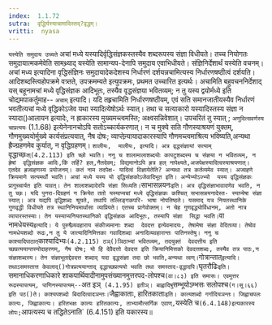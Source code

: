 ```yaml
---
index:  1.1.72
sutra:  वृद्धिर्यस्याचामादिस्तद्?वृद्धम्।
vritti:  nyasa
---
```


`यस्येति समुदाय उच्यते` अचां मध्ये यस्यादिर्वृद्धिसंज्ञकस्तस्यैव शब्दरूपस्य संज्ञा विधीयते। तच्च नियोगतः समुदायात्मकमेवेति सामथ्र्याद् यस्येति सामान्यप-देनापि समुदाय एवाभिधीयते। संज्ञिनिर्देशार्थं यस्येति वचनम्। अचां मध्य इत्यादिना वृद्धिसंज्ञिनः समुदायादेकदेशस्य निर्धारणं दर्शयन्नचामित्यस्य निर्धारणषष्ठीत्वं
दर्शयति। आदिशब्दस्त्विहोपक्रमे वत्र्तते, उपक्रमम्यते इत्युपक्रमः, प्रथमत उच्चारित इत्यर्थः। अचामिति बहुवचननिर्देशाद् यस् बहूनामचां मध्ये वृद्धिसंज्ञक आदिभूतः,
तस्यैव वृद्धसंज्ञया भवितव्यम्; न तु यस्य द्वयोर्मध्ये इति चोद्यमपाकर्तुमाह-- 
`अचाम्` इत्यादि।
यदि तह्र्रचामिति निर्धारणषष्ठीयम्, एवं सति समानजातीयस्यैव निर्धारणं भवतीत्यचां मध्ये वृद्धिकोऽजेव यथा स्यादित्येषोऽर्थः स्यात्। तथा च सत्याकारो
यस्यादिस्तस्य संज्ञा न स्यादा()आलायन इत्यादेः, न ह्राकारस्य मुख्यमच्त्वमस्ति;
अक्ष्वसन्निवेशात्। उपचरितं तु स्यात् ; `अणुदित्सवर्णस्य चाप्रत्ययः` (1.1.68) 
इत्येनेनानचोऽपि सतोऽच्कार्यकरणात्। न च मुक्ये सति गौणस्याश्रयणं युक्तम्, गौणमुख्ययोर्मुख्ये कार्यसंप्रत्ययात्, नैष दोषः; व्याप्तेन्र्यायादाकारस्यापि गौणमच्त्वमाश्रित्य भविष्यति,अन्यथा ह्रैज्ग्रहणमेव कुर्यात्, न वृद्धिग्रहणम्। `शालीयः, 
मालीयः, इत्यादि। अत्र वृद्धसंज्ञायां सत्याम् `वृद्धाच्छः` श्(4.2.113) इति च्छो भवति।
ननु च शालामालाशब्दयोः कापटुशब्दस्य च संज्ञया न भवितव्यम्, न ह्रेषां 
वृद्धिसंज्ञक आदिः,किं तर्हि? हल्,नैतदेवम्; विद्यमानोऽपि ह्रत्र हल् नापेक्ष्यते,अजपेक्षस्यादित्वस्याश्रयणात्। एतदेव ह्रज्ग्रहणस्य प्रयोजनम्। कतं नाम तदपेक्ष-
यादित्वं विज्ञायेतेति? अन्यथा तत्र कर्तव्यमेव स्यात्। अज्ग्रहणे क्रियमाणे सत्यमर्थो भवति। अचां मध्ये यस्य यो वृद्धिसंज्ञकोऽजेवादिभूत इति। अन्येभ्योऽज्भ्यो 
यस्य वृद्धिसंज्ञकः प्रागुच्चार्यत इति यावत्। तेन शालाशब्दादेरपि संज्ञा सिध्यति।
`साभासन्नयनः` इति। अत्र वृद्धिसंज्ञाभावादणेव भवति, न तु च्छः। यदि पुनरा-दिग्रहणं न क्रियेत ततो यस्याप्यचां मध्ये वृद्धिसंज्ञकः कश्चित् सभासन्नयनादेस्त-
स्याप्येषा संज्ञा स्यात्। अत्र यद्यपि वृद्धिशब्दः श्रूयते, तथापि तल्लिङ्गकपरि-
भाषा नोपतिष्ठते। यसमाद् यत्र नियतस्थानिके गुणवृद्धी विधीयते तत्र स्थानिनियमार्थासा व्याप्रियते। एतच्च प्रागेवोक्तम्। न चेह गुणवृद्ध्योर्विधानम्, अतो नात्र 
व्यापारस्तस्याः। तेन यस्याप्यनियतस्थानिको वृद्धिसंज्ञक आदिभूतः, तस्यापि संज्ञा 
सिद्धा भवति। `वा नामधेयस्य` इत्यादि। ये पुरुषैव्र्यवहाराय संकीत्र्यमानाः शब्दा 
देवदत्त इत्येवमादयः, तेषामेषा संज्ञा वेदितव्या। तेष्वेव नामधेयशब्दो रूढः,न तु ये जात्यादिनिमित्तका गवादिशब्दा अनादिव्यवहारान्तः पातिनस्तेषु। ननु च
काश्यादिपाठात् `काश्यादिभ्यः` (4.2.115) ठञ्()ञिठाभ्यां भवितव्यम्, तदयुक्तं 
देवदत्तीय इति च्छप्रत्ययान्तस्योदाहरणम्, नैष दोषः; यो हि देवैदत्तो देवदत्त इति
क्रियानिमित्तको देवदत्तशब्दः, तस्यैव तत्र पाठः,न संज्ञाशब्दस्य। तेन संज्ञाभूताद्देवदत्त शब्दाद् यदा वृद्धसंज्ञा तदा छो भवति,अन्यथा त्वण्। `गोत्रान्तात्` इत्यादि। तथाऽसमस्तात्त केवलाद्()गोत्रप्रत्ययान्ताद् वृद्धाच्छप्रत्ययो भवति तथा समस्ताद-वृद्धादपि। `घृतरौढिः` इति। `समानाधिकरणाधिकारे शाकपार्थिवादीनामुपसंख्यानमुत्तरपद-लोपश्च` (वा।८३) इति समासः। एवमुत्तर रूढस्यापत्यम्, पाणिनस्यापत्यम्-- `अत इञ्` 
(4.1.95) इतीञ्। बाह्वादिषु `सम्भूयोऽम्भसः सलोपश्च` (ग।सू।६६) इति पठ()ते।
काश्यपशब्दो बिदादित्वादञन्तः। `जैह्वाकाताः, हारितकाताः` इति। कात्यशब्दो गर्गादियञन्तः। जिह्वाचपलः कात्यः, जिह्वाकात्यः। हरितभक्षः कात्यः हरितकात्यः, ताभ्यामौत्सर्गिक एवाण्, `यस्येति च` (6.4.148)इत्यकारस्य लोपः; `आपत्यस्य च तद्धितेऽनाति` 
(6.4.151) इति यकारस्य॥
